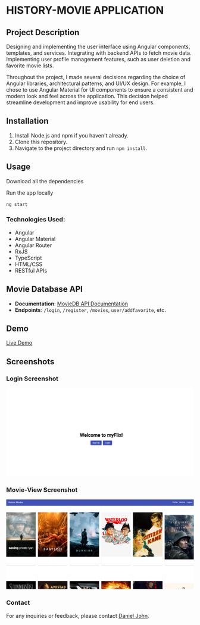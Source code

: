 # HISTORY-MOVIE APPLICATION

## Project Description

Designing and implementing the user interface using Angular components, templates, and services. Integrating with backend APIs to fetch movie data.
Implementing user profile management features, such as user deletion and favorite movie lists.

Throughout the project, I made several decisions regarding the choice of Angular libraries, architectural patterns, and UI/UX design. For example, I chose to use Angular Material for UI components to ensure a consistent and modern look and feel across the application. This decision helped streamline development and improve usability for end users.

## Installation

1. Install Node.js and npm if you haven't already.
2. Clone this repository.
3. Navigate to the project directory and run `npm install`.

## Usage

Download all the dependencies

Run the app locally

```bash
ng start
```

### Technologies Used:

- Angular
- Angular Material
- Angular Router
- RxJS
- TypeScript
- HTML/CSS
- RESTful APIs

## Movie Database API

- **Documentation**: [MovieDB API Documentation](https://65e55d59772bb72285e96109--glittery-truffle-357fb1.netlify.app/fetch-api-data.service.js)
- **Endpoints**: `/login`, `/register`, `/movies`, `user/addfavorite`, etc.

## Demo

[Live Demo](https://my-flix-client-37ln36u1h-danielpinoys-projects.vercel.app/myFlixClient/welcome)

## Screenshots

### Login Screenshot

![Screenshot 1](/preview-img/ScreenShot-Login.png)

### Movie-View Screenshot

![Screenshot 2](/preview-img/Screenshot-Main_Movie_Preview.png)

### Contact

For any inquiries or feedback, please contact [Daniel John](mailto:almirante.danieljohn@gmail.com).
